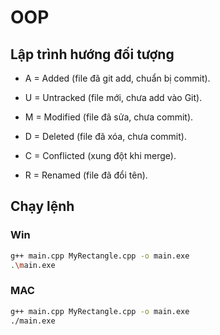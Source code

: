 # OOP

## Lập trình hướng đối tượng

- A = Added (file đã git add, chuẩn bị commit).

- U = Untracked (file mới, chưa add vào Git).

- M = Modified (file đã sửa, chưa commit).

- D = Deleted (file đã xóa, chưa commit).

- C = Conflicted (xung đột khi merge).

- R = Renamed (file đã đổi tên).

## Chạy lệnh

### Win

```bash
g++ main.cpp MyRectangle.cpp -o main.exe
.\main.exe

```

### MAC

```bash
g++ main.cpp MyRectangle.cpp -o main.exe
./main.exe
```
